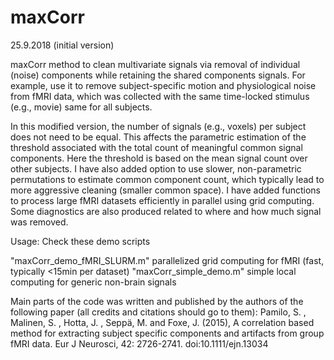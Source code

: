 # maxCorr
25.9.2018 (initial version)

maxCorr method to clean multivariate signals via removal of individual (noise) components while retaining the shared components signals. For example, use it to remove subject-specific motion and physiological noise from fMRI data, which was collected with the same time-locked stimulus (e.g., movie) same for all subjects.

In this modified version, the number of signals (e.g., voxels) per subject does not need to be equal. This affects the parametric estimation of the threshold associated with the total count of meaningful common signal components. Here the threshold is based on the mean signal count over other subjects. I have also added option to use slower, non-parametric permutations to estimate common component count, which typically lead to more aggressive cleaning (smaller common space). I have added functions to process large fMRI datasets efficiently in parallel using grid computing. Some diagnostics are also produced related to where and how much signal was removed.

Usage: Check these demo scripts 

"maxCorr_demo_fMRI_SLURM.m" parallelized grid computing for fMRI (fast, typically <15min per dataset)
"maxCorr_simple_demo.m" simple local computing for generic non-brain signals

Main parts of the code was written and published by the authors of the following paper (all credits and citations should go to them):
Pamilo, S. , Malinen, S. , Hotta, J. , Seppä, M. and Foxe, J. (2015), A correlation based method for extracting subject specific components and artifacts from group fMRI data. Eur J Neurosci, 42: 2726-2741. doi:10.1111/ejn.13034

